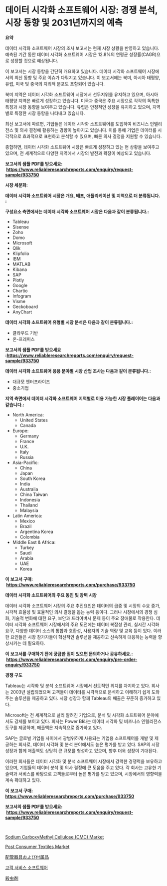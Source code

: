 <p><h1>데이터 시각화 소프트웨어 시장: 경쟁 분석, 시장 동향 및 2031년까지의 예측</h1></p><p><strong>요약</strong></p>
<p><p>데이터 시각화 소프트웨어 시장의 조사 보고서는 현재 시장 상황을 반영하고 있습니다. 예측된 기간 동안 데이터 시각화 소프트웨어 시장은 12.8%의 연평균 성장률(CAGR)으로 성장할 것으로 예상됩니다. </p><p>이 보고서는 시장 동향을 간단히 개요하고 있습니다. 데이터 시각화 소프트웨어 시장에서의 최신 동향 및 주요 이슈가 다뤄지고 있습니다. 이 보고서에는 북미, 아시아 태평양, 유럽, 미국 및 중국의 지리적 분포도 포함되어 있습니다.</p><p>북미 지역은 데이터 시각화 소프트웨어 시장에서 선두지위를 유지하고 있으며, 아시아 태평양 지역은 빠르게 성장하고 있습니다. 미국과 중국은 주요 시장으로 각각의 독특한 특징과 시장 동향을 보여주고 있습니다. 유럽은 안정적인 성장을 유지하고 있으며, 지역별로 특정한 시장 동향을 나타내고 있습니다.</p><p>최신 보고서에 따르면, 기업들은 데이터 시각화 소프트웨어를 도입하여 비즈니스 인텔리전스 및 의사 결정에 활용하는 경향이 높아지고 있습니다. 이를 통해 기업은 데이터를 시각적으로 효과적으로 표현하고 분석할 수 있으며, 빠른 의사 결정을 지원할 수 있습니다.</p><p>종합하면, 데이터 시각화 소프트웨어 시장은 빠르게 성장하고 있는 현 상황을 보여주고 있으며, 전 세계적으로 다양한 지역에서 시장의 발전과 확장이 예상되고 있습니다.</p></p>
<p><strong>보고서의 샘플 PDF를 받으세요: &nbsp;<a href="https://www.reliableresearchreports.com/enquiry/request-sample/933750">https://www.reliableresearchreports.com/enquiry/request-sample/933750</a></strong></p>
<p><strong>시장 세분화:</strong></p>
<p><strong> 데이터 시각화 소프트웨어 시장은 개요, 배포, 애플리케이션 및 지역으로 더 분류됩니다. :</strong></p>
<p><strong>구성요소 측면에서는 데이터 시각화 소프트웨어 시장은 다음과 같이 분류됩니다.:</strong></p>
<p><ul><li>Tableau</li><li>Sisense</li><li>Zoho</li><li>Domo</li><li>Microsoft</li><li>Qlik</li><li>Klipfolio</li><li>IBM</li><li>MATLAB</li><li>Kibana</li><li>SAP</li><li>Plotly</li><li>Google</li><li>Chartio</li><li>Infogram</li><li>Visme</li><li>Geckoboard</li><li>AnyChart</li></ul></p>
<p><strong> 데이터 시각화 소프트웨어 유형별 시장 분석은 다음과 같이 분류됩니다.:</strong></p>
<p><ul><li>클라우드 기반</li><li>온-프레미스</li></ul></p>
<p><strong>보고서의 샘플 PDF를 받으세요 :<a href="https://www.reliableresearchreports.com/enquiry/request-sample/933750">https://www.reliableresearchreports.com/enquiry/request-sample/933750</a></strong></p>
<p><strong> 데이터 시각화 소프트웨어 응용 분야별 시장 산업 조사는 다음과 같이 분류됩니다.:</strong></p>
<p><ul><li>대규모 엔터프라이즈</li><li>중소기업</li></ul></p>
<p><strong>지역 측면에서 데이터 시각화 소프트웨어 지역별로 이용 가능한 시장 플레이어는 다음과 같습니다.:</strong></p>
<p><ul>
    <li>
        North America:
        <ul>
            <li>United States</li>
            <li>Canada</li>
        </ul>
    </li>
    <li>
        Europe:
        <ul>
            <li>Germany</li>
            <li>France</li>
            <li>U.K.</li>
            <li>Italy</li>
            <li>Russia</li>
        </ul>
    </li>
    <li>
        Asia-Pacific:
        <ul>
            <li>China</li>
            <li>Japan</li>
            <li>South Korea</li>
            <li>India</li>
            <li>Australia</li>
            <li>China Taiwan</li>
            <li>Indonesia</li>
            <li>Thailand</li>
            <li>Malaysia</li>
        </ul>
    </li>
    <li>
        Latin America:
        <ul>
            <li>Mexico</li>
            <li>Brazil</li>
            <li>Argentina Korea</li>
            <li>Colombia</li>
        </ul>
    </li>
    <li>
        Middle East & Africa:
        <ul>
            <li>Turkey</li>
            <li>Saudi</li>
            <li>Arabia</li>
            <li>UAE</li>
            <li>Korea</li>
        </ul>
    </li>
    </ul></p>
<p><strong>이 보고서 구매: &nbsp;<a href="https://www.reliableresearchreports.com/purchase/933750">https://www.reliableresearchreports.com/purchase/933750</a></strong></p>
<p><strong>데이터 시각화 소프트웨어의 주요 동인 및 장벽 시장</strong></p>
<p><p>데이터 시각화 소프트웨어 시장의 주요 추진요인은 데이터의 급증 및 시장의 수요 증가, 시각적 효율성 및 효율적인 의사 결정을 돕는 능력 등이다. 그러나 시장에서의 경쟁 심화, 기술적 변화에 대한 요구, 보안과 프라이버시 문제 등이 주요 장애물로 작용한다. 데이터 시각화 소프트웨어 시장에서의 주요 도전에는 데이터 복잡성 관리, 실시간 시각화 요구, 다양한 데이터 소스의 통합과 호환성, 사용자의 기술 역량 및 교육 등이 있다. 이러한 요인들은 시장 참가자들이 혁신적인 솔루션을 제공하고 신속하게 대응하는 능력을 향상시키는 데 필요하다.</p></p>
<p><strong>이 보고서를 구매하기 전에 궁금한 점이 있으면 문의하거나 공유하세요.: &nbsp;<a href="https://www.reliableresearchreports.com/enquiry/pre-order-enquiry/933750">https://www.reliableresearchreports.com/enquiry/pre-order-enquiry/933750</a></strong></p>
<p><strong>경쟁 구도</strong></p>
<p><p>Tableau는 시각화 및 분석 소프트웨어 시장에서 선도적인 위치를 차지하고 있다. 회사는 2003년 설립되었으며 고객들이 데이터를 시각적으로 분석하고 이해하기 쉽게 도와주는 솔루션을 제공하고 있다. 시장 성장과 함께 Tableau의 매출은 꾸준히 증가하고 있다. </p><p>Microsoft는 전 세계적으로 널리 알려진 기업으로, 분석 및 시각화 소프트웨어 분야에서도 강세를 보이고 있다. 회사는 Power BI라는 데이터 시각화 및 비즈니스 인텔리전스 도구를 제공하며, 매출액은 지속적으로 증가하고 있다.</p><p>SAP는 글로벌 기업들 사이에서 광범위하게 사용되는 기업용 소프트웨어를 개발 및 제공하는 회사로, 데이터 시각화 및 분석 분야에서도 높은 평가를 받고 있다. SAP의 시장 성장과 함께 매출액도 상당히 큰 규모를 형성하고 있으며, 향후 더욱 성장이 기대된다.</p><p>이러한 회사들은 데이터 시각화 및 분석 소프트웨어 시장에서 강력한 경쟁력을 보유하고 있으며, 기업들의 데이터 분석 및 의사 결정에 큰 도움을 주고 있다. 각 회사는 고유한 기술력과 서비스를 바탕으로 고객들로부터 높은 평가를 받고 있으며, 시장에서의 영향력을 계속 확대하고 있다.</p></p>
<p><strong>이 보고서 구매: &nbsp; <a href="https://www.reliableresearchreports.com/purchase/933750">https://www.reliableresearchreports.com/purchase/933750</a></strong></p>
<p><strong>보고서의 샘플 PDF를 받으세요: &nbsp;<a href="https://www.reliableresearchreports.com/enquiry/request-sample/933750">https://www.reliableresearchreports.com/enquiry/request-sample/933750</a></strong><strong></strong></p>
<p>&nbsp;</p>
<p><p><a href="https://natural-crush-b99.notion.site/Global-Sodium-CarboxyMethyl-Cellulose-CMC-Market-Size-and-Market-Trends-Insights-and-Projections--320125887ec44e3695d9f1495b0bcbfb">Sodium CarboxyMethyl Cellulose (CMC) Market</a></p><p><a href="https://github.com/vimar16th/Market-Research-Report-List-3/blob/main/post-consumer-textiles-market.md">Post Consumer Textiles Market</a></p><p><a href="https://medium.com/@reyeshowell655/%E9%85%8D%E7%AE%A1%E8%A8%AD%E5%82%99%E3%81%8A%E3%82%88%E3%81%B3%E5%8F%96%E3%82%8A%E4%BB%98%E3%81%91%E9%83%A8%E5%93%81%E5%B8%82%E5%A0%B4-%E5%B8%82%E5%A0%B4%E3%82%B7%E3%82%A7%E3%82%A2-%E5%B8%82%E5%A0%B4%E3%83%88%E3%83%AC%E3%83%B3%E3%83%89-%E3%81%8A%E3%82%88%E3%81%B3%E5%B0%86%E6%9D%A5%E3%81%AE%E6%88%90%E9%95%B7%E3%82%92%E6%8E%A2%E3%82%8B-dadf07d0114c">配管器具および付属品</a></p><p><a href="https://github.com/vsnao330707/Market-Research-Report-List-1/blob/main/2205146184075.md">고객 서비스 소프트웨어</a></p><p><a href="https://medium.com/@reyeshowell655/%E6%AE%BA%E8%99%AB%E5%89%A4%E5%B8%82%E5%A0%B4%E8%A6%8F%E6%A8%A1%E3%81%A8%E5%B8%82%E5%A0%B4%E5%8B%95%E5%90%91-%E5%AE%8C%E5%85%A8%E3%81%AA%E7%94%A3%E6%A5%AD%E6%A6%82%E8%A6%81-2024%E5%B9%B4%E3%81%8B%E3%82%892031%E5%B9%B4%E3%81%BE%E3%81%A7-496e69900356">殺虫剤</a></p></p>